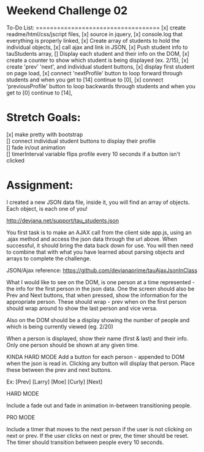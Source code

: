 Weekend Challenge 02
=============================
<p class='student_buttons'>
To-Do List:
===================================
[x] create readme/html/css/jscript files,  
[x] source in jquery,  
[x] console.log that everything is properly linked,  
[x] Create array of students to hold the individual objects,  
[x] call ajax and link in JSON,  
[x] Push student info to tauStudents array,  
[] Display each student and their info on the DOM,  
[x] create a counter to show which student is being displayed (ex. 2/15),  
[x] create 'prev' 'next', and individual student buttons,  
[x] display first student on page load,    
[x] connect 'nextProfile' button to loop forward through students and when you get to [14] continue to [0],  
[x] connect 'previousProfile' button to loop backwards through students and when you get  to [0] continue to [14],  


Stretch Goals:
==================================
[x] make pretty with bootstrap  
[] connect individual student buttons to display their profile  
[] fade in/out animation  
[] timerInterval variable flips profile every 10 seconds if a button isn't clicked  



Assignment:
===================================
I created a new JSON data file, inside it, you will find an array of objects. Each object, is each one of you!

http://devjana.net/support/tau_students.json

You first task is to make an AJAX call from the client side app.js, using an .ajax method and access the json data through the url above. When successful, it should bring the data back down for use. You will then need to combine that with what you have learned about parsing objects and arrays to complete the challenge.

JSON/Ajax reference: https://github.com/devjanaprime/tauAjaxJsonInClass

What I would like to see on the DOM, is one person at a time represented - the info for the first person in the json data. One the screen should also be Prev and Next buttons, that when pressed, show the information for the appropriate person. These should wrap - prev when on the first person should wrap around to show the last person and vice versa.

Also on the DOM should be a display showing the number of people and which is being currently viewed (eg. 2/20)

When a person is displayed, show their name (first & last) and their info. Only one person should be shown at any given time.

KINDA HARD MODE
Add a button for each person - appended to DOM when the json is read in. Clicking any button will display that person. Place these between the prev and next buttons.

Ex: [Prev] [Larry] [Moe] [Curly] [Next]

HARD MODE

Include a fade out and fade in animation in-between transitioning people.

PRO MODE

Include a timer that moves to the next person if the user is not clicking on next or prev. If the user clicks on next or prev, the timer should be reset. The timer should transition between people every 10 seconds.
